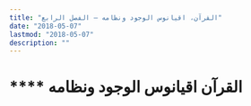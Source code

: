 ```yaml
---
title: "القرآن، اقيانوس الوجود ونظامه – الفصل الرابع"
date: "2018-05-07"
lastmod: "2018-05-07"
description: ""
---
```

# **** **القرآن** اقيانوس الوجود ونظامه

###